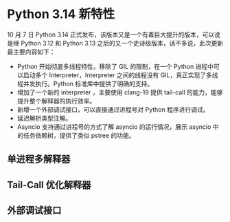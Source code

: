# Python 3.14 新特性

10 月 7 日 Python 3.14 正式发布，该版本又是一个有着巨大提升的版本，可以说是继 Python 3.12 和 Python 3.13 之后的又一个史诗级版本，话不多说，此次更新最主要内容如下：

- Python 开始彻底多线程特性，移除了 GIL 的限制，在一个 Python 进程中可以启动多个 Interpreter，Interpreter 之间的线程没有 GIL，真正实现了多线程并发执行。Python 标准库中提供了明确的支持。
- 增加了一个新的 interpreter ，主要使用 clang-19 提供 tail-call 的能力，能够提升整个解释器的执行效率。
- 新增一个外部调试接口，可以直接通过进程号对 Python 程序进行调试。
- 延迟解析类型注解。
- Asyncio 支持通过进程号的方式了解 asyncio 的运行情况，展示 asyncio 中的任务依赖树，提供了类似 pstree 的功能。

## 单进程多解释器

##  Tail-Call 优化解释器

## 外部调试接口

